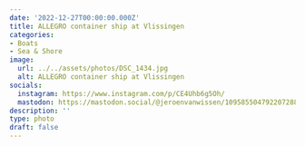 ```yaml
---
date: '2022-12-27T00:00:00.000Z'
title: ALLEGRO container ship at Vlissingen
categories:
- Boats
- Sea & Shore
image:
  url: ../../assets/photos/DSC_1434.jpg
  alt: ALLEGRO container ship at Vlissingen
socials:
  instagram: https://www.instagram.com/p/CE4Uhb6g5Oh/
  mastodon: https://mastodon.social/@jeroenvanwissen/109585504792207288
description: ''
type: photo
draft: false
---
```

